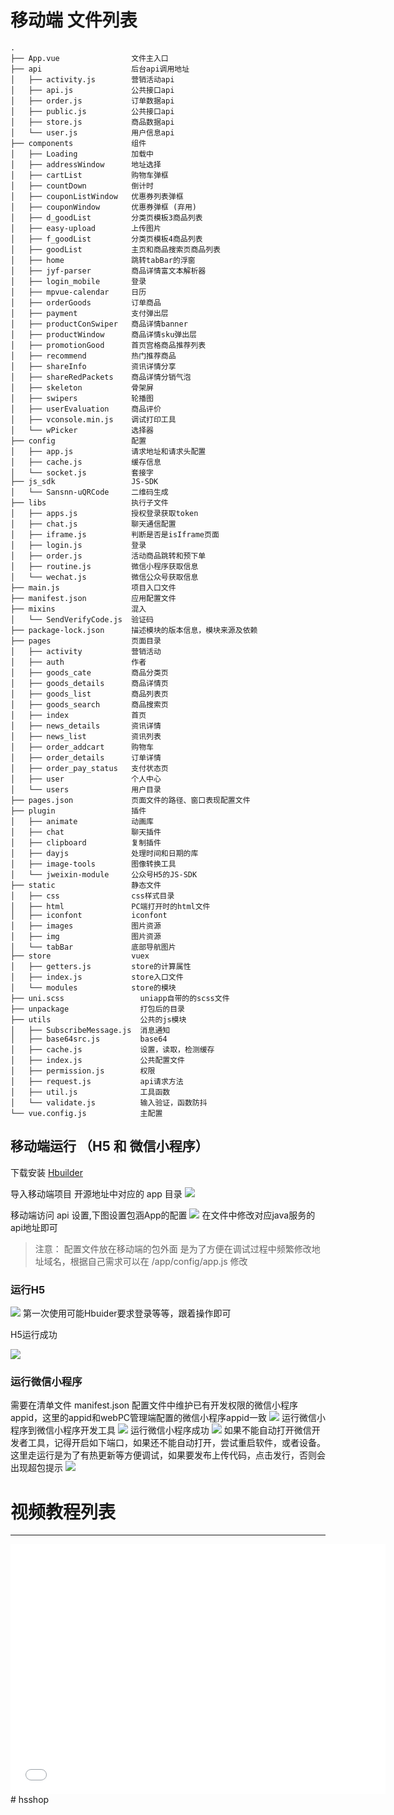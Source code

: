 # 移动端 文件列表
~~~
.
├── App.vue                文件主入口
├── api                    后台api调用地址
│   ├── activity.js        营销活动api
│   ├── api.js             公共接口api
│   ├── order.js           订单数据api
│   ├── public.js          公共接口api
│   ├── store.js           商品数据api
│   └── user.js            用户信息api
├── components             组件
│   ├── Loading            加载中
│   ├── addressWindow      地址选择
│   ├── cartList           购物车弹框
│   ├── countDown          倒计时
│   ├── couponListWindow   优惠券列表弹框
│   ├── couponWindow       优惠券弹框 (弃用)
│   ├── d_goodList         分类页模板3商品列表
│   ├── easy-upload        上传图片    
│   ├── f_goodList         分类页模板4商品列表
│   ├── goodList           主页和商品搜索页商品列表
│   ├── home               跳转tabBar的浮窗
│   ├── jyf-parser         商品详情富文本解析器  
│   ├── login_mobile       登录
│   ├── mpvue-calendar     日历
│   ├── orderGoods         订单商品
│   ├── payment            支付弹出层
│   ├── productConSwiper   商品详情banner
│   ├── productWindow      商品详情sku弹出层 
│   ├── promotionGood      首页宫格商品推荐列表
│   ├── recommend          热门推荐商品
│   ├── shareInfo          资讯详情分享
│   ├── shareRedPackets    商品详情分销气泡
│   ├── skeleton           骨架屏
│   ├── swipers            轮播图
│   ├── userEvaluation     商品评价
│   ├── vconsole.min.js    调试打印工具 
│   └── wPicker            选择器
├── config                 配置
│   ├── app.js             请求地址和请求头配置
│   ├── cache.js           缓存信息
│   └── socket.js          套接字
├── js_sdk                 JS-SDK
│   └── Sansnn-uQRCode     二维码生成
├── libs                   执行子文件     
│   ├── apps.js            授权登录获取token
│   ├── chat.js            聊天通信配置
│   ├── iframe.js          判断是否是isIframe页面
│   ├── login.js           登录
│   ├── order.js           活动商品跳转和预下单
│   ├── routine.js         微信小程序获取信息
│   └── wechat.js          微信公众号获取信息
├── main.js                项目入口文件
├── manifest.json          应用配置文件
├── mixins                 混入
│   └── SendVerifyCode.js  验证码
├── package-lock.json      描述模块的版本信息，模块来源及依赖
├── pages                  页面目录
│   ├── activity           营销活动
│   ├── auth               作者
│   ├── goods_cate         商品分类页
│   ├── goods_details      商品详情页
│   ├── goods_list         商品列表页
│   ├── goods_search       商品搜索页
│   ├── index              首页
│   ├── news_details       资讯详情
│   ├── news_list          资讯列表
│   ├── order_addcart      购物车
│   ├── order_details      订单详情
│   ├── order_pay_status   支付状态页
│   ├── user               个人中心
│   └── users              用户目录
├── pages.json             页面文件的路径、窗口表现配置文件
├── plugin                 插件
│   ├── animate            动画库
│   ├── chat               聊天插件
│   ├── clipboard          复制插件
│   ├── dayjs              处理时间和日期的库
│   ├── image-tools        图像转换工具
│   └── jweixin-module     公众号H5的JS-SDK
├── static                 静态文件
│   ├── css                css样式目录
│   ├── html               PC端打开时的html文件
│   ├── iconfont           iconfont
│   ├── images             图片资源
│   ├── img                图片资源
│   └── tabBar             底部导航图片
├── store                  vuex
│   ├── getters.js         store的计算属性
│   ├── index.js           store入口文件
│   └── modules            store的模块
├── uni.scss                 uniapp自带的的scss文件
├── unpackage                打包后的目录
├── utils                    公共的js模块
│   ├── SubscribeMessage.js  消息通知
│   ├── base64src.js         base64
│   ├── cache.js             设置，读取，检测缓存
│   ├── index.js             公共配置文件
│   ├── permission.js        权限
│   ├── request.js           api请求方法
│   ├── util.js              工具函数
│   └── validate.js          输入验证，函数防抖
└── vue.config.js            主配置
~~~

## 移动端运行 （H5 和 微信小程序）
下载安装 [Hbuilder](https://www.dcloud.io/)

导入移动端项目 开源地址中对应的 app 目录
![](https://gitee.com/xghc/picture/raw/master/img/20211101092846.png)

移动端访问 api 设置,下图设置包涵App的配置
![](https://gitee.com/xghc/picture/raw/master/img/20211101093058.png)
在文件中修改对应java服务的api地址即可

> 注意： 配置文件放在移动端的包外面 是为了方便在调试过程中频繁修改地址域名，根据自己需求可以在 /app/config/app.js 修改

### **运行H5**
![](https://gitee.com/xghc/picture/raw/master/img/h5_chrome.jpg)
第一次使用可能Hbuider要求登录等等，跟着操作即可

H5运行成功

![](https://gitee.com/xghc/picture/raw/master/img/20211101093546.png)

### **运行微信小程序**
需要在清单文件 manifest.json 配置文件中维护已有开发权限的微信小程序appid，这里的appid和webPC管理端配置的微信小程序appid一致
![](https://gitee.com/xghc/picture/raw/master/img/screenshot_1627954225089.png)
运行微信小程序到微信小程序开发工具
![](https://gitee.com/xghc/picture/raw/master/img/screenshot_1627954441599.png)
运行微信小程序成功
![](https://gitee.com/xghc/picture/raw/master/img/screenshot_1627954579617.png)
如果不能自动打开微信开发者工具，记得开启如下端口，如果还不能自动打开，尝试重启软件，或者设备。这里走运行是为了有热更新等方便调试，如果要发布上传代码，点击发行，否则会出现超包提示
![](https://gitee.com/xghc/picture/raw/master/img/screenshot_1627954636514.png)
# **视频教程列表**
*****

<iframe src="//player.bilibili.com/player.html?aid=417665101&bvid=BV17V411J7kY&cid=326210603&page=1" scrolling="no" border="0" frameborder="no" height=400 width=600 framespacing="0" allowfullscreen="true"> </iframe># hsshop
